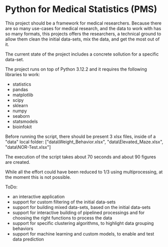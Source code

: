 # Python for Medical Statistics (PMS)

This project should be a framework for medical researchers. Because there are so many use-cases for medical research, and the data to work with has so many formats, this projects offers the researchers, a technical ground to allow them clean the initial data-sets, mix the data, and get the most out of it.

The current state of the project includes a concrete sollution for a specific data-set.

The project runs on top of Python 3.12.2 and it requires the following libraries to work:
- statistics
- pandas
- matplotlib
- scipy
- sklearn
- numpy
- seaborn
- statsmodels
- bioinfokit

Before running the script, there should be present 3 xlsx files, inside of a "data" local folder: ["data\\Weight_Behavior.xlsx", "data\\Elevated_Maze.xlsx", "data\\NOR-Test.xlsx"]

The execution of the script takes about 70 seconds and about 90 figures are created.

While all the effort could have been reduced to 1/3 using multiprocessing, at the moment this is not possible.

ToDo:
- an interactive application
- support for custom filtering of the initial data-sets
- support for building mixed data-sets, based on the initial data-sets
- support for interactive building of pipelined processings and for choosing the right functions to process the data
- support for specific clustering algorithms, to highlight data grouping behaviors
- support for machine learning and custom models, to enable and test data prediction

